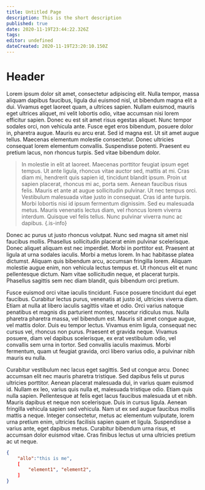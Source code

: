 ```yaml
---
title: Untitled Page
description: This is the short description
published: true
date: 2020-11-19T23:44:22.326Z
tags: 
editor: undefined
dateCreated: 2020-11-19T23:20:10.150Z
---
```


# Header
Lorem ipsum dolor sit amet, consectetur adipiscing elit. Nulla tempor, massa aliquam dapibus faucibus, ligula dui euismod nisl, ut bibendum magna elit a dui. Vivamus eget laoreet quam, a ultrices sapien. Nullam euismod, mauris eget ultrices aliquet, mi velit lobortis odio, vitae accumsan nisi lorem efficitur sapien. Donec eu est sit amet risus egestas aliquet. Nunc tempor sodales orci, non vehicula ante. Fusce eget eros bibendum, posuere dolor in, pharetra augue. Mauris eu arcu erat. Sed id magna est. Ut sit amet augue tellus. Maecenas elementum molestie consectetur. Donec ultricies consequat lorem elementum convallis. Suspendisse potenti. Praesent eu pretium lacus, non rhoncus turpis. Sed vitae bibendum dolor.

> In molestie in elit at laoreet. Maecenas porttitor feugiat ipsum eget tempus. Ut ante ligula, rhoncus vitae auctor sed, mattis at mi. Cras diam mi, hendrerit quis sapien id, tincidunt blandit ipsum. Proin ut sapien placerat, rhoncus mi ac, porta sem. Aenean faucibus risus felis. Mauris et ante at augue sollicitudin pulvinar. Ut nec tempus orci. Vestibulum malesuada vitae justo in consequat. Cras id ante turpis. Morbi lobortis nisi id ipsum fermentum dignissim. Sed eu malesuada metus. Mauris venenatis lectus diam, vel rhoncus lorem viverra interdum. Quisque vel felis tellus. Nunc pulvinar viverra nunc ac dapibus.
{.is-info}


Donec ac purus ut justo rhoncus volutpat. Nunc sed magna sit amet nisl faucibus mollis. Phasellus sollicitudin placerat enim pulvinar scelerisque. Donec aliquet aliquam est nec imperdiet. Morbi in porttitor est. Praesent at ligula at urna sodales iaculis. Morbi a metus lorem. In hac habitasse platea dictumst. Aliquam quis bibendum arcu, accumsan fringilla lorem. Aliquam molestie augue enim, non vehicula lectus tempus et. Ut rhoncus elit et nunc pellentesque dictum. Nam vitae sollicitudin neque, et placerat turpis. Phasellus sagittis sem nec diam blandit, quis bibendum orci pretium.

Fusce euismod orci vitae iaculis tincidunt. Fusce posuere tincidunt dui eget faucibus. Curabitur lectus purus, venenatis at justo id, ultricies viverra diam. Etiam at nulla at libero iaculis sagittis vitae et odio. Orci varius natoque penatibus et magnis dis parturient montes, nascetur ridiculus mus. Nulla pharetra pharetra massa, vel bibendum est. Mauris sit amet congue augue, vel mattis dolor. Duis eu tempor lectus. Vivamus enim ligula, consequat nec cursus vel, rhoncus non purus. Praesent et gravida neque. Vivamus posuere, diam vel dapibus scelerisque, ex erat vestibulum odio, vel convallis sem urna in tortor. Sed convallis iaculis maximus. Morbi fermentum, quam ut feugiat gravida, orci libero varius odio, a pulvinar nibh mauris eu nulla.

Curabitur vestibulum nec lacus eget sagittis. Sed ut congue arcu. Donec accumsan elit nec mauris pharetra tristique. Sed dapibus felis ut purus ultricies porttitor. Aenean placerat malesuada dui, in varius quam euismod id. Nullam ex leo, varius quis nulla et, malesuada tristique odio. Etiam quis nulla sapien. Pellentesque at felis eget lacus faucibus malesuada ut et nibh. Mauris dapibus et neque non scelerisque. Duis in cursus ligula. Aenean fringilla vehicula sapien sed vehicula. Nam ut ex sed augue faucibus mollis mattis a neque. Integer consectetur, metus ac elementum vulputate, lorem urna pretium enim, ultricies facilisis sapien quam et ligula. Suspendisse a varius ante, eget dapibus metus. Curabitur bibendum urna risus, et accumsan dolor euismod vitae. Cras finibus lectus ut urna ultricies pretium ac ut neque.


```json
{
    "allo":"this is me",
    [ 
        "element1", "element2",
    ]
}
```